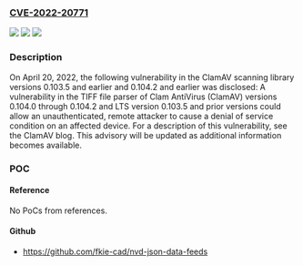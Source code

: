 ### [CVE-2022-20771](https://cve.mitre.org/cgi-bin/cvename.cgi?name=CVE-2022-20771)
![](https://img.shields.io/static/v1?label=Product&message=Cisco%20AMP%20for%20Endpoints%20&color=blue)
![](https://img.shields.io/static/v1?label=Version&message=n%2Fa&color=blue)
![](https://img.shields.io/static/v1?label=Vulnerability&message=CWE-399&color=brighgreen)

### Description

On April 20, 2022, the following vulnerability in the ClamAV scanning library versions 0.103.5 and earlier and 0.104.2 and earlier was disclosed: A vulnerability in the TIFF file parser of Clam AntiVirus (ClamAV) versions 0.104.0 through 0.104.2 and LTS version 0.103.5 and prior versions could allow an unauthenticated, remote attacker to cause a denial of service condition on an affected device. For a description of this vulnerability, see the ClamAV blog. This advisory will be updated as additional information becomes available.

### POC

#### Reference
No PoCs from references.

#### Github
- https://github.com/fkie-cad/nvd-json-data-feeds

